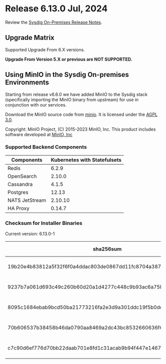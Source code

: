 Release 6.13.0 Jul, 2024
===

Review the [Sysdig On-Premises Release Notes](https://docs.sysdig.com/en/release-notes/sysdig-on-premises-release-notes/).

Upgrade Matrix
---

Supported Upgrade From 6.X versions.

**Upgrade From Version 5.X or previous are NOT SUPPORTED.**

## Using MinIO in the Sysdig On-premises Environments

Starting from release v6.6.0 we have added MinIO to the Sysdig stack (specifically importing the MinIO binary from upstream) for use in conjunction with our services.

Download the MinIO source code from [minio](https://github.com/minio/minio). It is licensed under the [AGPL 3.0](https://github.com/minio/minio/blob/master/LICENSE).

Copyright: MinIO Project, (C) 2015-2023 MinIO, Inc. This product includes software developed at [MinIO, Inc](https://min.io/)

### Supported Backend Components

| **Components** | **Kubernetes with Statefulsets** |
|---|---|
| Redis                      | 6.2.9 |
| OpenSearch                 | 2.10.0 |
| Cassandra                  | 4.1.5 |
| Postgres                   | 12.13 |
| NATS JetStream             | 2.10.10 |
| HA Proxy                   | 0.14.7 |


### Checksum for Installer Binaries

Current version: 6.13.0-1

| **sha256sum** | **Installer binary** |
|---|---|
| 19b20e4b83812a5f32f6f0a4ddac803de0867dd11fc8704a38755bfda15f4c32 | installer-darwin-amd64 |
| 9237b7a061d693c49c260b60d20a1d4277c448c9b93ac6a75b2a78f18d412635 | installer-darwin-arm64 |
| 8095c1684ebab9bcd50ba21773216fa2e3d9a301ddc19f5b0dedc71a0bf035f0 | installer-linux-amd64 |
| 70b606537b38458b46da0790aa8469a2dc43bc8532660636f60d561a3554758e | installer-linux-arm |
| c7c90d6ef776d70bb22daab701e8fd1c31acab9b94f447e14676d873f2fd02af | installer-linux-arm64 |
